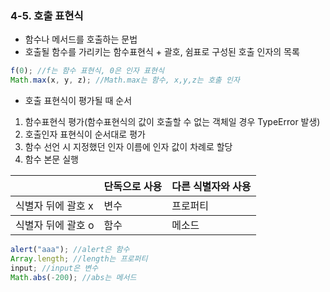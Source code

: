 ### 4-5. 호출 표현식

- 함수나 메서드를 호출하는 문법
- 호출될 함수를 가리키는 함수표현식 + 괄호, 쉼표로 구성된 호출 인자의 목록

```js
f(0); //f는 함수 표현식, 0은 인자 표현식
Math.max(x, y, z); //Math.max는 함수, x,y,z는 호출 인자
```

- 호출 표현식이 평가될 때 순서

1. 함수표현식 평가(함수표현식의 값이 호출할 수 없는 객체일 경우 TypeError 발생)
2. 호출인자 표현식이 순서대로 평가
3. 함수 선언 시 지정했던 인자 이름에 인자 값이 차례로 할당
4. 함수 본문 실행

<table>
<thead><th></th><th>단독으로 사용</th><th>다른 식별자와 사용</th></thead>
<tbody><td>식별자 뒤에 괄호 x</td><td>변수</td><td>프로퍼티</td></tbody>
<tbody><td>식별자 뒤에 괄호 o</td><td>함수</td><td>메소드</td></tbody>
</table>

<p>

```js
alert("aaa"); //alert은 함수
Array.length; //length는 프로퍼티
input; //input은 변수
Math.abs(-200); //abs는 메서드
```
